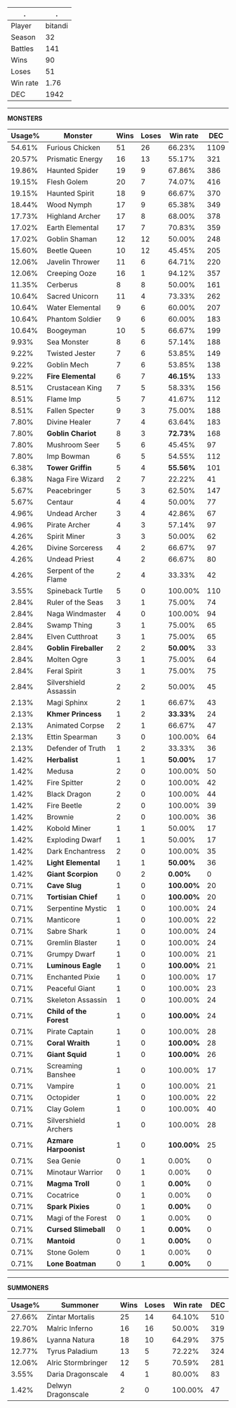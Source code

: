 .|.
|-|-
Player|bitandi
Season|32
Battles|141
Wins|90
Loses|51
Win rate|1.76
DEC|1942

---
**MONSTERS**

Usage%|Monster|Wins|Loses|Win rate|DEC|
-|-|-|-|-|-|
54.61%|Furious Chicken|51|26|66.23%|1109|
20.57%|Prismatic Energy|16|13|55.17%|321|
19.86%|Haunted Spider|19|9|67.86%|386|
19.15%|Flesh Golem|20|7|74.07%|416|
19.15%|Haunted Spirit|18|9|66.67%|370|
18.44%|Wood Nymph|17|9|65.38%|349|
17.73%|Highland Archer|17|8|68.00%|378|
17.02%|Earth Elemental|17|7|70.83%|359|
17.02%|Goblin Shaman|12|12|50.00%|248|
15.60%|Beetle Queen|10|12|45.45%|205|
12.06%|Javelin Thrower|11|6|64.71%|220|
12.06%|Creeping Ooze|16|1|94.12%|357|
11.35%|Cerberus|8|8|50.00%|161|
10.64%|Sacred Unicorn|11|4|73.33%|262|
10.64%|Water Elemental|9|6|60.00%|207|
10.64%|Phantom Soldier|9|6|60.00%|183|
10.64%|Boogeyman|10|5|66.67%|199|
9.93%|Sea Monster|8|6|57.14%|188|
9.22%|Twisted Jester|7|6|53.85%|149|
9.22%|Goblin Mech|7|6|53.85%|138|
9.22%|**Fire Elemental**|6|7|**46.15%**|133|
8.51%|Crustacean King|7|5|58.33%|156|
8.51%|Flame Imp|5|7|41.67%|112|
8.51%|Fallen Specter|9|3|75.00%|188|
7.80%|Divine Healer|7|4|63.64%|183|
7.80%|**Goblin Chariot**|8|3|**72.73%**|168|
7.80%|Mushroom Seer|5|6|45.45%|97|
7.80%|Imp Bowman|6|5|54.55%|112|
6.38%|**Tower Griffin**|5|4|**55.56%**|101|
6.38%|Naga Fire Wizard|2|7|22.22%|41|
5.67%|Peacebringer|5|3|62.50%|147|
5.67%|Centaur|4|4|50.00%|77|
4.96%|Undead Archer|3|4|42.86%|67|
4.96%|Pirate Archer|4|3|57.14%|97|
4.26%|Spirit Miner|3|3|50.00%|62|
4.26%|Divine Sorceress|4|2|66.67%|97|
4.26%|Undead Priest|4|2|66.67%|80|
4.26%|Serpent of the Flame|2|4|33.33%|42|
3.55%|Spineback Turtle|5|0|100.00%|110|
2.84%|Ruler of the Seas|3|1|75.00%|74|
2.84%|Naga Windmaster|4|0|100.00%|94|
2.84%|Swamp Thing|3|1|75.00%|65|
2.84%|Elven Cutthroat|3|1|75.00%|65|
2.84%|**Goblin Fireballer**|2|2|**50.00%**|33|
2.84%|Molten Ogre|3|1|75.00%|64|
2.84%|Feral Spirit|3|1|75.00%|75|
2.84%|Silvershield Assassin|2|2|50.00%|45|
2.13%|Magi Sphinx|2|1|66.67%|43|
2.13%|**Khmer Princess**|1|2|**33.33%**|24|
2.13%|Animated Corpse|2|1|66.67%|47|
2.13%|Ettin Spearman|3|0|100.00%|64|
2.13%|Defender of Truth|1|2|33.33%|36|
1.42%|**Herbalist**|1|1|**50.00%**|17|
1.42%|Medusa|2|0|100.00%|50|
1.42%|Fire Spitter|2|0|100.00%|42|
1.42%|Black Dragon|2|0|100.00%|44|
1.42%|Fire Beetle|2|0|100.00%|39|
1.42%|Brownie|2|0|100.00%|36|
1.42%|Kobold Miner|1|1|50.00%|17|
1.42%|Exploding Dwarf|1|1|50.00%|17|
1.42%|Dark Enchantress|2|0|100.00%|35|
1.42%|**Light Elemental**|1|1|**50.00%**|36|
1.42%|**Giant Scorpion**|0|2|**0.00%**|0|
0.71%|**Cave Slug**|1|0|**100.00%**|20|
0.71%|**Tortisian Chief**|1|0|**100.00%**|20|
0.71%|Serpentine Mystic|1|0|100.00%|24|
0.71%|Manticore|1|0|100.00%|22|
0.71%|Sabre Shark|1|0|100.00%|24|
0.71%|Gremlin Blaster|1|0|100.00%|24|
0.71%|Grumpy Dwarf|1|0|100.00%|21|
0.71%|**Luminous Eagle**|1|0|**100.00%**|21|
0.71%|Enchanted Pixie|1|0|100.00%|17|
0.71%|Peaceful Giant|1|0|100.00%|23|
0.71%|Skeleton Assassin|1|0|100.00%|24|
0.71%|**Child of the Forest**|1|0|**100.00%**|24|
0.71%|Pirate Captain|1|0|100.00%|28|
0.71%|**Coral Wraith**|1|0|**100.00%**|28|
0.71%|**Giant Squid**|1|0|**100.00%**|26|
0.71%|Screaming Banshee|1|0|100.00%|17|
0.71%|Vampire|1|0|100.00%|21|
0.71%|Octopider|1|0|100.00%|22|
0.71%|Clay Golem|1|0|100.00%|40|
0.71%|Silvershield Archers|1|0|100.00%|28|
0.71%|**Azmare Harpoonist**|1|0|**100.00%**|25|
0.71%|Sea Genie|0|1|0.00%|0|
0.71%|Minotaur Warrior|0|1|0.00%|0|
0.71%|**Magma Troll**|0|1|**0.00%**|0|
0.71%|Cocatrice|0|1|0.00%|0|
0.71%|**Spark Pixies**|0|1|**0.00%**|0|
0.71%|Magi of the Forest|0|1|0.00%|0|
0.71%|**Cursed Slimeball**|0|1|**0.00%**|0|
0.71%|**Mantoid**|0|1|**0.00%**|0|
0.71%|Stone Golem|0|1|0.00%|0|
0.71%|**Lone Boatman**|0|1|**0.00%**|0|

---
**SUMMONERS**

Usage%|Summoner|Wins|Loses|Win rate|DEC|
-|-|-|-|-|-|
27.66%|Zintar Mortalis|25|14|64.10%|510|
22.70%|Malric Inferno|16|16|50.00%|319|
19.86%|Lyanna Natura|18|10|64.29%|375|
12.77%|Tyrus Paladium|13|5|72.22%|324|
12.06%|Alric Stormbringer|12|5|70.59%|281|
3.55%|Daria Dragonscale|4|1|80.00%|83|
1.42%|Delwyn Dragonscale|2|0|100.00%|47|
